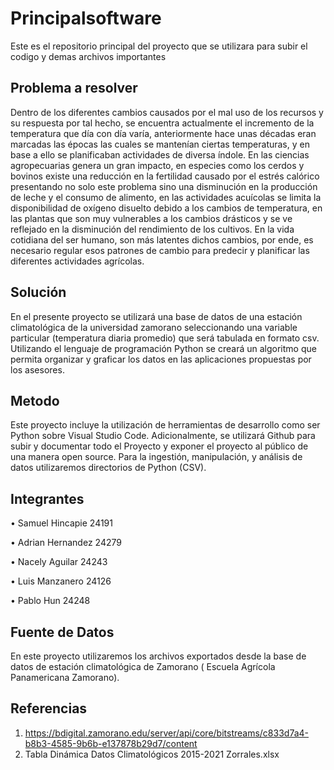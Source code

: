 # Principalsoftware 
Este es el repositorio principal del proyecto que se utilizara para subir el codigo y demas archivos importantes 

## Problema a resolver
Dentro de los diferentes cambios causados por el mal uso de los recursos y su respuesta por tal hecho, se encuentra actualmente el incremento de la temperatura que día con día varía, anteriormente hace unas décadas eran marcadas las épocas las cuales se mantenían ciertas temperaturas, y en base a ello se planificaban actividades de diversa índole. En las ciencias agropecuarias genera un gran impacto, en especies como los cerdos y bovinos existe una reducción en la fertilidad causado por el estrés calórico presentando no solo este problema sino una disminución en la producción de leche y el consumo de alimento, en las actividades acuícolas se limita la disponibilidad de oxígeno disuelto debido a los cambios de temperatura, en las plantas que son muy vulnerables a los cambios drásticos y se ve reflejado en la disminución del rendimiento de los cultivos. En la vida cotidiana del ser humano, son más latentes dichos cambios, por ende, es necesario regular esos patrones de cambio para predecir y planificar las diferentes actividades agrícolas.
## Solución
En el presente proyecto se utilizará una base de datos de una estación climatológica de la universidad zamorano seleccionando una variable particular (temperatura diaria promedio) que será tabulada en formato csv. Utilizando el lenguaje de programación Python se creará un algoritmo que permita organizar y graficar los datos en las aplicaciones propuestas por los asesores.
## Metodo
Este proyecto incluye la utilización de herramientas de desarrollo como ser Python sobre Visual Studio Code. Adicionalmente, se utilizará Github para subir y documentar todo el Proyecto y exponer el proyecto al público de una manera open source. Para la ingestión, manipulación, y análisis de datos utilizaremos directorios de Python (CSV).
## Integrantes
•	Samuel Hincapie 24191

•	Adrian Hernandez 24279

• Nacely Aguilar 24243

• Luis Manzanero 24126

• Pablo Hun 24248

## Fuente de Datos
 En este proyecto utilizaremos los archivos exportados desde la base de datos de estación climatológica de Zamorano ( Escuela Agrícola Panamericana Zamorano). 

 ## Referencias
 1.	https://bdigital.zamorano.edu/server/api/core/bitstreams/c833d7a4-b8b3-4585-9b6b-e137878b29d7/content
 2. Tabla Dinámica Datos Climatológicos 2015-2021 Zorrales.xlsx 
 

